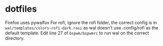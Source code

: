 # dotfiles
Firefox uses pywalfox
For rofi, ignore the rofi folder, the correct config is in `wal/templates/colors-rofi-dark.rasi` as wal doesn't use .config/rofi as the default template.
Edit line 27 of `bspwm/bspwmrc` to run wal on the correct directory.
